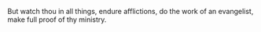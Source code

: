 But watch thou in all things, endure afflictions, do the work of an evangelist, make full proof of thy ministry.
